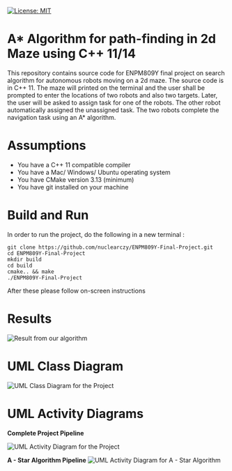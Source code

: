[![License: MIT](https://img.shields.io/badge/License-MIT-yellow.svg)](https://opensource.org/licenses/MIT)
# A* Algorithm for path-finding in 2d Maze using C++ 11/14

This repository contains source code for ENPM809Y final project on search algorithm for autonomous robots moving on a 2d maze. The source code is in C++ 11. The maze will printed on the terminal and the user shall be prompted to enter the locations of two robots and also two targets. Later, the user will be asked to assign task for one of the robots. The other robot automatically assigned the unassigned task. The two robots complete the navigation task using an A* algorithm.

# Assumptions

 - You have a C++ 11 compatible compiler
 - You have a Mac/ Windows/ Ubuntu operating system
 - You have CMake version 3.13 (minimum)
 - You have git installed on your machine

# Build and Run

In order to run the project, do the following in a new terminal :

```
git clone https://github.com/nuclearczy/ENPM809Y-Final-Project.git
cd ENPM809Y-Final-Project
mkdir build
cd build
cmake.. && make
./ENPM809Y-Final-Project
```

After these please follow on-screen instructions

# Results

![Result from our algorithm](https://github.com/nuclearczy/ENPM809Y-Final-Project/blob/master/results/output.png)

# UML Class Diagram

![UML Class Diagram for the Project](https://github.com/nuclearczy/ENPM809Y-Final-Project/blob/master/UML%20Diagrams/Revised%20UML%20Diagrams/May%2020%2C%202019/UML%20Class%20Diagrams/UML_Class_Overall_Project.png)

# UML Activity Diagrams

**Complete Project Pipeline**

![UML Activity Diagram for the Project](https://github.com/nuclearczy/ENPM809Y-Final-Project/blob/master/UML%20Diagrams/Revised%20UML%20Diagrams/May%2020%2C%202019/UML%20Activity%20Diagram/UML_Activity_Diagram_Overall_Project.jpg)

**A - Star Algorithm Pipeline**
![UML Activity Diagram for A - Star Algorithm](https://github.com/nuclearczy/ENPM809Y-Final-Project/blob/master/UML%20Diagrams/Revised%20UML%20Diagrams/May%2020%2C%202019/UML%20Activity%20Diagram/UML_Activity_Diagram_A_Star_Algorithm.jpg)
